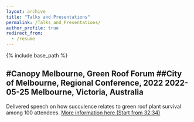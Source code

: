 ```yaml
---
layout: archive
title: "Talks and Presentations"
permalink: /Talks_and_Presentations/
author_profile: true
redirect_from:
  - /resume
---
```

{% include base_path %}

#Canopy Melbourne, Green Roof Forum
##City of Melbourne, Regional Conference, 2022
2022-05-25
Melbourne, Victoria, Australia
---
Delivered speech on how succulence relates to green roof plant survival among 100 attendees.
[More information here (Start from 32:34)](https://www.youtube.com/watch?v=jH1Qd79qjvo)


